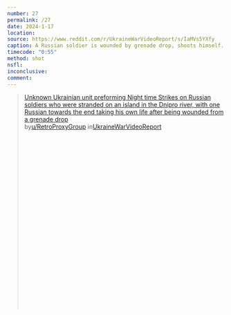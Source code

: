 ```yaml
---
number: 27
permalink: /27
date: 2024-1-17
location:
source: https://www.reddit.com/r/UkraineWarVideoReport/s/IaMVs5YXfy
caption: A Russian soldier is wounded by grenade drop, shoots himself. Thermal view
timecode: "0:55"
method: shot
nsfl:
inconclusive:
comment:
---
```

<blockquote class="reddit-embed-bq" style="height:500px" data-embed-height="577"><a href="https://www.reddit.com/r/UkraineWarVideoReport/comments/198uhbq/unknown_ukrainian_unit_preforming_night_time/">Unknown Ukrainian unit preforming Night time Strikes on Russian soldiers who were stranded on an island in the Dnipro river, with one Russian towards the end taking his own life after being wounded from a grenade drop</a><br> by<a href="https://www.reddit.com/user/RetroProxyGroup/">u/RetroProxyGroup</a> in<a href="https://www.reddit.com/r/UkraineWarVideoReport/">UkraineWarVideoReport</a></blockquote><script async="" src="https://embed.reddit.com/widgets.js" charset="UTF-8"></script>